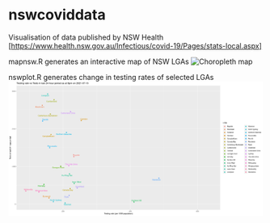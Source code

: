 # nswcoviddata
Visualisation of data published by NSW Health [https://www.health.nsw.gov.au/Infectious/covid-19/Pages/stats-local.aspx]

mapnsw.R generates an interactive map of NSW LGAs
![Choropleth map](https://raw.githubusercontent.com/bqkr/nswcoviddata/main/examples/15july.png)

nswplot.R generates change in testing rates of selected LGAs 
![Testing rates](https://raw.githubusercontent.com/bqkr/nswcoviddata/main/examples/testingrates15july.png)
